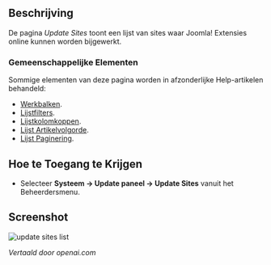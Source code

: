 <!-- Filename: Help4.x:Extensions:_Update_Sites  / Display title: Sites Bijwerken -->

## Beschrijving

De pagina *Update Sites* toont een lijst van sites waar Joomla! Extensies 
online kunnen worden bijgewerkt.

### Gemeenschappelijke Elementen

Sommige elementen van deze pagina worden in afzonderlijke Help-artikelen behandeld:

* [Werkbalken](jdocmanual?article=help/common-elements/toolbars).
* [Lijstfilters](jdocmanual?article=help/common-elements/list-filters).
* [Lijstkolomkoppen](jdocmanual?article=help/common-elements/list-column-headers).
* [Lijst Artikelvolgorde](jdocmanual?article=help/common-elements/list-ordering).
* [Lijst Paginering](jdocmanual?article=help/common-elements/list-pagination).

## Hoe te Toegang te Krijgen

- Selecteer **Systeem → Update paneel → Update Sites** vanuit het
  Beheerdersmenu.

## Screenshot

![update sites list](../../../nl/images/update-sites/update-sites-list.png)

*Vertaald door openai.com*

